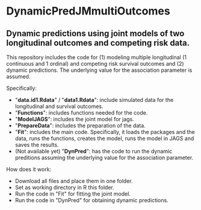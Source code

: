 # DynamicPredJMmultiOutcomes
## Dynamic predictions using joint models of two longitudinal outcomes and competing risk data.

This repository includes the code for (1) modeling multiple longitudinal (1 continuous and 1 ordinal) and competing risk survival outcomes and (2) dynamic predictions. The underlying value for the association parameter is assumed. 

Specifically:
* "**data.id1.Rdata**" / "**data1.Rdata**": include simulated data for the longitudinal and survival outcomes.
* "**Functions**": includes functions needed for the code.
* "**ModelJAGS**": includes the joint model for jags.
* "**PrepareData**": includes the preparation of the data.
* "**Fit**": includes the main code. Specifically, it loads the packages and the data, runs the functions, creates the model, runs the model in JAGS and saves the results.
* (Not available yet) "**DynPred**": has the code to run the dynamic preditions assuming the underlying value for the association parameter. 

How does it work:
* Download all files and place them in one folder.
* Set as working directory in R this folder.
* Run the code in "Fit" for fitting the joint model.
* Run the code in "DynPred" for obtaining dynamic predictions.

